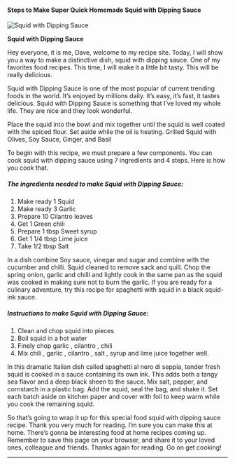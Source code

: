             

#### Steps to Make Super Quick Homemade Squid with Dipping Sauce

![Squid with Dipping Sauce](https://img-global.cpcdn.com/recipes/5086874750681088/751x532cq70/squid-with-dipping-sauce-recipe-main-photo.jpg)

**Squid with Dipping Sauce**

Hey everyone, it is me, Dave, welcome to my recipe site. Today, I will show you a way to make a distinctive dish, squid with dipping sauce. One of my favorites food recipes. This time, I will make it a little bit tasty. This will be really delicious.

Squid with Dipping Sauce is one of the most popular of current trending foods in the world. It’s enjoyed by millions daily. It’s easy, it’s fast, it tastes delicious. Squid with Dipping Sauce is something that I’ve loved my whole life. They are nice and they look wonderful.

Place the squid into the bowl and mix together until the squid is well coated with the spiced flour. Set aside while the oil is heating. Grilled Squid with Olives, Soy Sauce, Ginger, and Basil

To begin with this recipe, we must prepare a few components. You can cook squid with dipping sauce using 7 ingredients and 4 steps. Here is how you cook that.

##### The ingredients needed to make Squid with Dipping Sauce:

1.  Make ready 1 Squid
2.  Make ready 3 Garlic
3.  Prepare 10 Cilantro leaves
4.  Get 1 Green chili
5.  Prepare 1 tbsp Sweet syrup
6.  Get 1 1/4 tbsp Lime juice
7.  Take 1/2 tbsp Salt

In a dish combine Soy sauce, vinegar and sugar and combine with the cucumber and chilli. Squid cleaned to remove sack and quill. Chop the spring onion, garlic and chilli and lightly cook in the same pan as the squid was cooked in making sure not to burn the garlic. If you are ready for a culinary adventure, try this recipe for spaghetti with squid in a black squid-ink sauce.

##### Instructions to make Squid with Dipping Sauce:

1.  Clean and chop squid into pieces
2.  Boil squid in a hot water
3.  Finely chop garlic , cilantro , chili
4.  Mix chili , garlic , cilantro , salt , syrup and lime juice together well.

In this dramatic Italian dish called spaghetti al nero di seppia, tender fresh squid is cooked in a sauce containing its own ink. This adds both a tangy sea flavor and a deep black sheen to the sauce. Mix salt, pepper, and cornstarch in a plastic bag. Add the squid, seal the bag, and shake it. Set each batch aside on kitchen paper and cover with foil to keep warm while you cook the remaining squid.

So that’s going to wrap it up for this special food squid with dipping sauce recipe. Thank you very much for reading. I’m sure you can make this at home. There’s gonna be interesting food at home recipes coming up. Remember to save this page on your browser, and share it to your loved ones, colleague and friends. Thanks again for reading. Go on get cooking!

* * *